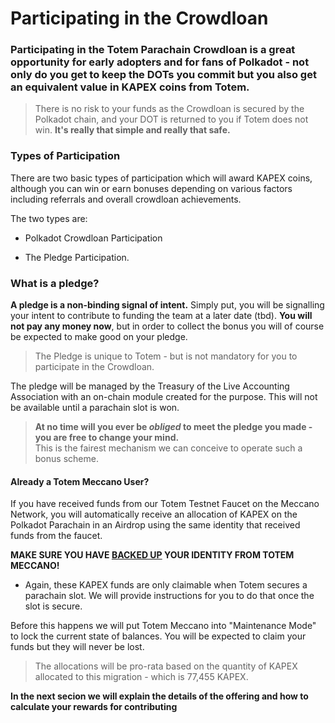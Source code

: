 # Participating in the Crowdloan

### Participating in the **Totem Parachain Crowdloan** is a great opportunity for early adopters and for fans of Polkadot - not only do you get to keep the DOTs you commit but you also get an equivalent value in KAPEX coins from Totem. 

> There is no risk to your funds as the Crowdloan is secured by the Polkadot chain, and your DOT is returned to you if Totem does not win. **It's really that simple and really that safe.**

### Types of Participation 

There are two basic types of participation which will award KAPEX coins, although you can win or earn bonuses depending on various factors including referrals and overall crowdloan achievements.

The two types are:

* Polkadot Crowdloan Participation

* The Pledge Participation.

### What is a pledge?

**A pledge is a non-binding signal of intent.** Simply put, you will be signalling your intent to contribute to funding the team at a later date (tbd). **You will not pay any money now**, but in order to collect the bonus you will of course be expected to make good on your pledge. 

> The Pledge is unique to Totem - but is not mandatory for you to participate in the Crowdloan.

The pledge will be managed by the Treasury of the Live Accounting Association with an on-chain module created for the purpose. This will not be available until a parachain slot is won.

> **At no time will you ever be _obliged_ to meet the pledge you made - you are free to change your mind.** <br /> This is the fairest mechanism we can conceive to operate such a bonus scheme.

#### Already a Totem Meccano User?

If you have received funds from our Totem Testnet Faucet on the Meccano Network, you will automatically receive an allocation of KAPEX on the Polkadot Parachain in an Airdrop using the same identity that received funds from the faucet. 

**MAKE SURE YOU HAVE [BACKED UP](https://totem.live?form=backup) YOUR IDENTITY FROM TOTEM MECCANO!**  

* Again, these KAPEX funds are only claimable when Totem secures a parachain slot. We will provide instructions for you to do that once the slot is secure. 

Before this happens we will put Totem Meccano into "Maintenance Mode" to lock the current state of balances. You will be expected to claim your funds but they will never be lost.

> The allocations will be pro-rata based on the quantity of KAPEX allocated to this migration - which is 77,455 KAPEX.

**In the next secion we will explain the details of the offering and how to calculate your rewards for contributing**